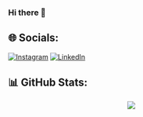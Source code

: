 ### Hi there 👋

## 🌐 Socials:
[![Instagram](https://img.shields.io/badge/Instagram-%23E4405F.svg?logo=Instagram&logoColor=white)](https://instagram.com/marianapaulin.o) [![LinkedIn](https://img.shields.io/badge/LinkedIn-%230077B5.svg?logo=linkedin&logoColor=white)]((https://www.linkedin.com/in/mariana-paulino/))

## 📊 GitHub Stats:

<p align="center">
    <img src="https://github-readme-stats.vercel.app/api/top-langs/?username=paulinomary&theme=dark&hide_border=false&include_all_commits=true&count_private=true&layout=compact" >
</p>
